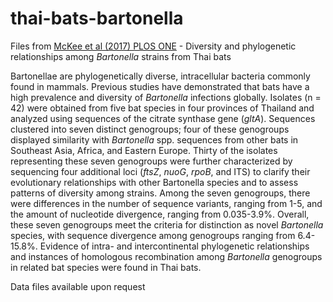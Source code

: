 # thai-bats-bartonella

Files from [McKee et al (2017) PLOS ONE](https://doi.org/10.1371/journal.pone.0181696) - Diversity and phylogenetic relationships among *Bartonella* strains from Thai bats

Bartonellae are phylogenetically diverse, intracellular bacteria commonly found in mammals. Previous studies have demonstrated that bats have a high prevalence and diversity of *Bartonella* infections globally. Isolates (n = 42) were obtained from five bat species in four provinces of Thailand and analyzed using sequences of the citrate synthase gene (*gltA*). Sequences clustered into seven distinct genogroups; four of these genogroups displayed similarity with *Bartonella* spp. sequences from other bats in Southeast Asia, Africa, and Eastern Europe. Thirty of the isolates representing these seven genogroups were further characterized by sequencing four additional loci (*ftsZ*, *nuoG*, *rpoB*, and ITS) to clarify their evolutionary relationships with other Bartonella species and to assess patterns of diversity among strains. Among the seven genogroups, there were differences in the number of sequence variants, ranging from 1-5, and the amount of nucleotide divergence, ranging from 0.035-3.9%. Overall, these seven genogroups meet the criteria for distinction as novel *Bartonella* species, with sequence divergence among genogroups ranging from 6.4-15.8%. Evidence of intra- and intercontinental phylogenetic relationships and instances of homologous recombination among *Bartonella* genogroups in related bat species were found in Thai bats.

Data files available upon request
